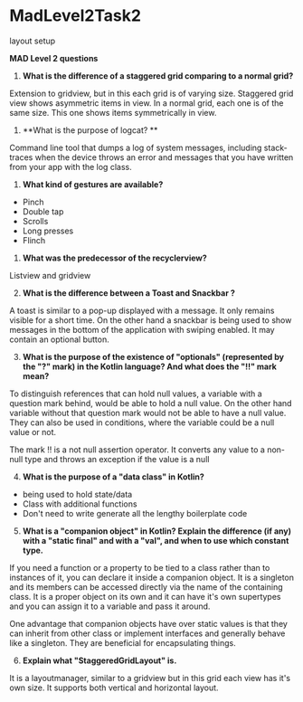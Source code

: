 # MadLevel2Task2
layout setup

**MAD Level 2 questions**

1. **What is the difference of a staggered grid comparing to a normal grid?**

Extension to gridview, but in this each grid is of varying size. Staggered grid view shows asymmetric items in view. In a normal grid, each one is of the same size. This one shows items symmetrically in view.

1. **What is the purpose of logcat?  **

Command line tool that dumps a log of system messages, including stack-traces when the device throws an error and messages that you have written from your app with the log class.

1. **What kind of gestures are available?**

- Pinch
- Double tap
- Scrolls
- Long presses
- Flinch

1. **What was the predecessor of the recyclerview?**

Listview and gridview

2. **What is the difference between a Toast and Snackbar ?**

A toast is similar to a pop-up displayed with a message. It only remains visible for a short time. On the other hand a snackbar is being used to show messages in the bottom of the application with swiping enabled. It may contain an optional button.

3. **What is the purpose of the existence of &quot;optionals&quot; (represented by the &quot;?&quot; mark) in the Kotlin language? And what does the &quot;!!&quot; mark mean?**

To distinguish references that can hold null values, a variable with a question mark behind, would be able to hold a null value. On the other hand variable without that question mark would not be able to have a null value. They can also be used in conditions, where the variable could be a null value or not.

The mark !! is a not null assertion operator. It converts any value to a non-null type and throws an exception if the value is a null

4. **What is the purpose of a &quot;data class&quot; in Kotlin?**

- being used to hold state/data
- Class with additional functions
- Don&#39;t need to write generate all the lengthy boilerplate code

5. **What is a &quot;companion object&quot; in Kotlin? Explain the difference (if any) with a &quot;static final&quot; and with a &quot;val&quot;, and when to use which constant type.**

If you need a function or a property to be tied to a class rather than to instances of it, you can declare it inside a companion object. It is a singleton and its members can be accessed directly via the name of the containing class. It is a proper object on its own and it can have it&#39;s own supertypes and you can assign it to a variable and pass it around.

One advantage that companion objects have over static values is that they can inherit from other class or implement interfaces and generally behave like a singleton. They are beneficial for encapsulating things.

6. **Explain what &quot;StaggeredGridLayout&quot; is.**

It is a layoutmanager, similar to a gridview but in this grid each view has it&#39;s own size. It supports both vertical and horizontal layout.
